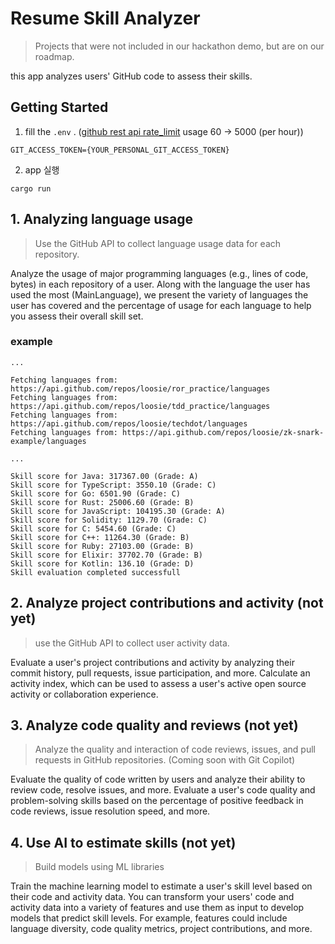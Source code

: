 # Resume Skill Analyzer 
> Projects that were not included in our hackathon demo, but are on our roadmap.

this app analyzes users' GitHub code to assess their skills.

## Getting Started
1. fill the `.env` . ([github rest api rate_limit](https://docs.github.com/ko/rest/using-the-rest-api/rate-limits-for-the-rest-api?apiVersion=2022-11-28) usage 60 -> 5000 (per hour)) 
```
GIT_ACCESS_TOKEN={YOUR_PERSONAL_GIT_ACCESS_TOKEN}
```

2. app 실행 
```
cargo run 
```


## 1. Analyzing language usage
> Use the GitHub API to collect language usage data for each repository. 

Analyze the usage of major programming languages (e.g., lines of code, bytes) in each repository of a user. Along with the language the user has used the most (MainLanguage), we present the variety of languages the user has covered and the percentage of usage for each language to help you assess their overall skill set.

### example
```
...

Fetching languages from: https://api.github.com/repos/loosie/ror_practice/languages
Fetching languages from: https://api.github.com/repos/loosie/tdd_practice/languages
Fetching languages from: https://api.github.com/repos/loosie/techdot/languages
Fetching languages from: https://api.github.com/repos/loosie/zk-snark-example/languages

...

Skill score for Java: 317367.00 (Grade: A)
Skill score for TypeScript: 3550.10 (Grade: C)
Skill score for Go: 6501.90 (Grade: C)
Skill score for Rust: 25006.60 (Grade: B)
Skill score for JavaScript: 104195.30 (Grade: A)
Skill score for Solidity: 1129.70 (Grade: C)
Skill score for C: 5454.60 (Grade: C)
Skill score for C++: 11264.30 (Grade: B)
Skill score for Ruby: 27103.00 (Grade: B)
Skill score for Elixir: 37702.70 (Grade: B)
Skill score for Kotlin: 136.10 (Grade: D)
Skill evaluation completed successfull
```

## 2. Analyze project contributions and activity (not yet)
> use the GitHub API to collect user activity data.

Evaluate a user's project contributions and activity by analyzing their commit history, pull requests, issue participation, and more. Calculate an activity index, which can be used to assess a user's active open source activity or collaboration experience.


## 3. Analyze code quality and reviews (not yet)
> Analyze the quality and interaction of code reviews, issues, and pull requests in GitHub repositories. (Coming soon with Git Copilot)

Evaluate the quality of code written by users and analyze their ability to review code, resolve issues, and more. Evaluate a user's code quality and problem-solving skills based on the percentage of positive feedback in code reviews, issue resolution speed, and more.

 
## 4. Use AI to estimate skills (not yet)
> Build models using ML libraries 

Train the machine learning model to estimate a user's skill level based on their code and activity data. You can transform your users' code and activity data into a variety of features and use them as input to develop models that predict skill levels. For example, features could include language diversity, code quality metrics, project contributions, and more.
